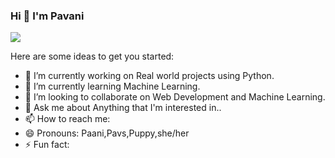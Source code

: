 ### Hi 👋 I'm Pavani

![](https://komarev.com/ghpvc/?username=Pavani-Yarlagadda)

Here are some ideas to get you started:

- 🔭 I’m currently working on Real world projects using Python.
- 🌱 I’m currently learning Machine Learning.
- 👯 I’m looking to collaborate on Web Development and Machine Learning.
- 💬 Ask me about Anything that I'm interested in..
- 📫 How to reach me: 
- 😄 Pronouns: Paani,Pavs,Puppy,she/her
- ⚡ Fun fact: 

